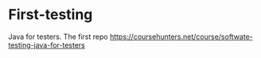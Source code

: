 # First-testing
Java for testers. The first repo
https://coursehunters.net/course/softwate-testing-java-for-testers
